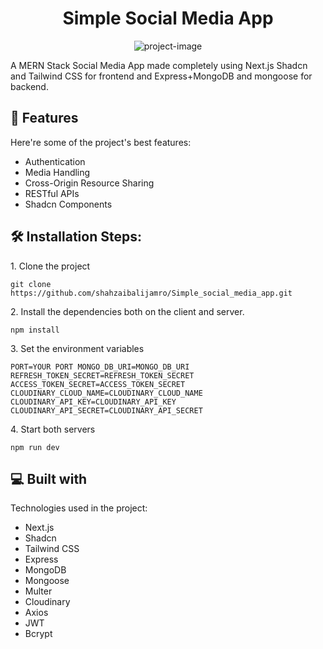 <h1 align="center" id="title">Simple Social Media App</h1>

<p align="center"><img src="https://socialify.git.ci/shahzaibalijamro/Simple_social_media_app/image?language=1&amp;name=1&amp;owner=1&amp;pattern=Brick+Wall&amp;theme=Dark" alt="project-image"></p>

<p id="description">A MERN Stack Social Media App made completely using Next.js Shadcn and Tailwind CSS for frontend and Express+MongoDB and mongoose for backend.</p>

  
  
<h2>🧐 Features</h2>

Here're some of the project's best features:

*   Authentication
*   Media Handling
*   Cross-Origin Resource Sharing
*   RESTful APIs
*   Shadcn Components

<p></p>
<p></p>
<p></p>

<h2>🛠️ Installation Steps:</h2>

<p>1. Clone the project</p>

```
git clone https://github.com/shahzaibalijamro/Simple_social_media_app.git
```

<p>2. Install the dependencies both on the client and server.</p>

```
npm install
```

<p>3. Set the environment variables</p>

```
PORT=YOUR PORT MONGO_DB_URI=MONGO_DB_URI REFRESH_TOKEN_SECRET=REFRESH_TOKEN_SECRET ACCESS_TOKEN_SECRET=ACCESS_TOKEN_SECRET CLOUDINARY_CLOUD_NAME=CLOUDINARY_CLOUD_NAME CLOUDINARY_API_KEY=CLOUDINARY_API_KEY CLOUDINARY_API_SECRET=CLOUDINARY_API_SECRET
```

<p>4. Start both servers</p>

```
npm run dev
```

  
  
<h2>💻 Built with</h2>

Technologies used in the project:

*   Next.js
*   Shadcn
*   Tailwind CSS
*   Express
*   MongoDB
*   Mongoose
*   Multer
*   Cloudinary
*   Axios
*   JWT
*   Bcrypt
